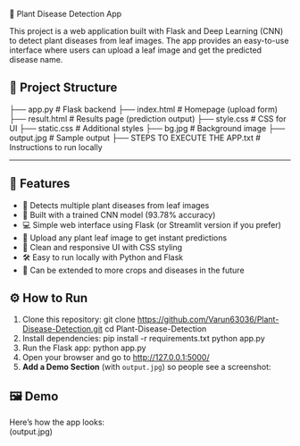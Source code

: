 🌱 Plant Disease Detection App

This project is a web application built with Flask and Deep Learning (CNN) to detect plant diseases from leaf images. The app provides an easy-to-use interface where users can upload a leaf image and get the predicted disease name.

## 📂 Project Structure 
├── app.py                     # Flask backend
├── index.html                 # Homepage (upload form)
├── result.html                # Results page (prediction output)
├── style.css                  # CSS for UI
├── static.css                 # Additional styles
├── bg.jpg                     # Background image
├── output.jpg                 # Sample output
├── STEPS TO EXECUTE THE APP.txt  # Instructions to run locally


---

## 🚀 Features  

- 🌱 Detects multiple plant diseases from leaf images  
- 🤖 Built with a trained CNN model (93.78% accuracy)  
- 💻 Simple web interface using Flask (or Streamlit version if you prefer)  
- 📂 Upload any plant leaf image to get instant predictions  
- 🎨 Clean and responsive UI with CSS styling  
- 🛠️ Easy to run locally with Python and Flask  
- 🔮 Can be extended to more crops and diseases in the future  

## ⚙️ How to Run  

1. Clone this repository:
   git clone https://github.com/Varun63036/Plant-Disease-Detection.git
   cd Plant-Disease-Detection
2. Install dependencies:
   pip install -r requirements.txt
   python app.py
3. Run the Flask app:
   python app.py
4. Open your browser and go to http://127.0.0.1:5000/
5.  **Add a Demo Section** (with `output.jpg`) so people see a screenshot:  
## 🖼️ Demo  
Here’s how the app looks:  
(output.jpg)


